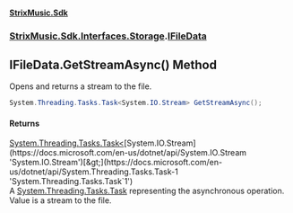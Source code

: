 #### [StrixMusic.Sdk](./index.md 'index')
### [StrixMusic.Sdk.Interfaces.Storage](./StrixMusic-Sdk-Interfaces-Storage.md 'StrixMusic.Sdk.Interfaces.Storage').[IFileData](./StrixMusic-Sdk-Interfaces-Storage-IFileData.md 'StrixMusic.Sdk.Interfaces.Storage.IFileData')
## IFileData.GetStreamAsync() Method
Opens and returns a stream to the file.  
```csharp
System.Threading.Tasks.Task<System.IO.Stream> GetStreamAsync();
```
#### Returns
[System.Threading.Tasks.Task&lt;](https://docs.microsoft.com/en-us/dotnet/api/System.Threading.Tasks.Task-1 'System.Threading.Tasks.Task`1')[System.IO.Stream](https://docs.microsoft.com/en-us/dotnet/api/System.IO.Stream 'System.IO.Stream')[&gt;](https://docs.microsoft.com/en-us/dotnet/api/System.Threading.Tasks.Task-1 'System.Threading.Tasks.Task`1')  
A [System.Threading.Tasks.Task](https://docs.microsoft.com/en-us/dotnet/api/System.Threading.Tasks.Task 'System.Threading.Tasks.Task') representing the asynchronous operation. Value is a stream to the file.  
